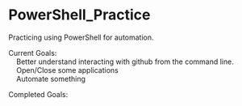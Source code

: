 # PowerShell_Practice
Practicing using PowerShell for automation.  

Current Goals:  
&nbsp;&nbsp;&nbsp;&nbsp;Better understand interacting with github from the command line.  
&nbsp;&nbsp;&nbsp;&nbsp;Open/Close some applications  
&nbsp;&nbsp;&nbsp;&nbsp;Automate something  

Completed Goals:

